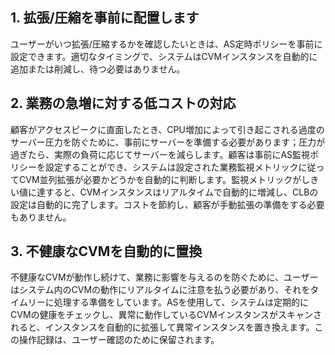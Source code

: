## 1. 拡張/圧縮を事前に配置します

ユーザーがいつ拡張/圧縮するかを確認したいときは、AS定時ポリシーを事前に設定できます。適切なタイミングで、システムはCVMインスタンスを自動的に追加または削減し、待つ必要はありません。

## 2. 業務の急増に対する低コストの対応

顧客がアクセスピークに直面したとき、CPU増加によって引き起こされる過度のサーバー圧力を防ぐために、事前にサーバーを準備する必要があります；圧力が過ぎたら、実際の負荷に応じてサーバーを減らします。顧客は事前にAS監視ポリシーを設定することができ、システムは設定された業務監視メトリックに従ってCVM並列拡張が必要かどうかを自動的に判断します。監視メトリックがしきい値に達すると、CVMインスタンスはリアルタイムで自動的に増減し、CLBの設定は自動的に完了します。コストを節約し、顧客が手動拡張の準備をする必要もありません。

## 3. 不健康なCVMを自動的に置換

不健康なCVMが動作し続けて、業務に影響を与えるのを防ぐために、ユーザーはシステム内のCVMの動作にリアルタイムに注意を払う必要があり、それをタイムリーに処理する準備をしています。ASを使用して、システムは定期的にCVMの健康をチェックし、異常に動作しているCVMインスタンスがスキャンされると、インスタンスを自動的に拡張して異常インスタンスを置き換えます。この操作記録は、ユーザー確認のために保留されます。
